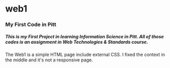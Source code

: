 # web1
### My First Code in Pitt

##### This is my First Project in learning Information Science in Pitt. All of those codes is an assignment in Web Technologies & Standards course.

The Web1 is a simple HTML page include external CSS. I fixed the context in the middle and it's not a responsive page.
